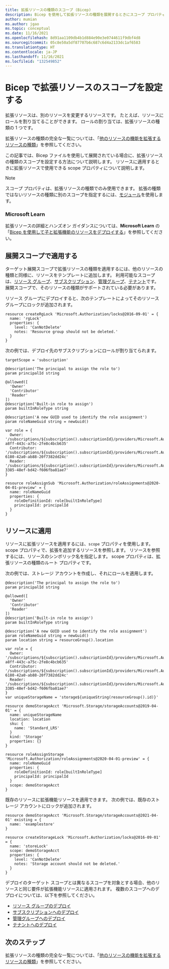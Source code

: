 ```yaml
---
title: 拡張リソースの種類のスコープ (Bicep)
description: Bicep を使用して拡張リソースの種類を展開するときにスコープ プロパティを使用する方法について説明します。
author: mumian
ms.author: jgao
ms.topic: conceptual
ms.date: 11/16/2021
ms.openlocfilehash: 8d91aa1109db4b1d884e90e3e0744611f9dbf4d8
ms.sourcegitcommit: 05c8e50a5df87707b6c687c6d4a2133dc1af6583
ms.translationtype: HT
ms.contentlocale: ja-JP
ms.lasthandoff: 11/16/2021
ms.locfileid: "132549852"
---
```

# <a name="set-scope-for-extension-resources-in-bicep"></a>Bicep で拡張リソースのスコープを設定する

拡張リソースは、別のリソースを変更するリソースです。 たとえば、リソースにロールを割り当てることができます。 ロールの割り当ては、拡張リソースの種類の 1 つです。

拡張リソースの種類の完全な一覧については、「[他のリソースの機能を拡張するリソースの種類](../management/extension-resource-types.md)」を参照してください。

この記事では、Bicep ファイルを使用して展開されている場合に、拡張リソースの種類のスコープを設定する方法について説明します。 リソースに適用するときに拡張リソースで使用できる scope プロパティについて説明します。

> [!NOTE]
> スコープ プロパティは、拡張リソースの種類でのみ使用できます。 拡張の種類ではないリソースの種類に別のスコープを指定するには、[モジュール](modules.md)を使用します。

### <a name="microsoft-learn"></a>Microsoft Learn

拡張リソースの詳細とハンズオン ガイダンスについては、**Microsoft Learn** の「[Bicep を使用して子と拡張機能のリソースをデプロイする](/learn/modules/child-extension-bicep-templates)」を参照してください。

## <a name="apply-at-deployment-scope"></a>展開スコープで適用する

ターゲット展開スコープで拡張リソースの種類を適用するには、他のリソースの種類と同様に、リソースをテンプレートに追加します。 利用可能なスコープは、[リソース グループ](deploy-to-resource-group.md)、[サブスクリプション](deploy-to-subscription.md)、[管理グループ](deploy-to-management-group.md)、[テナント](deploy-to-tenant.md)です。 展開スコープで、そのリソースの種類がサポートされている必要があります。

リソース グループにデプロイすると、次のテンプレートによってそのリソース グループにロックが追加されます。

```bicep
resource createRgLock 'Microsoft.Authorization/locks@2016-09-01' = {
  name: 'rgLock'
  properties: {
    level: 'CanNotDelete'
    notes: 'Resource group should not be deleted.'
  }
}
```

次の例では、デプロイ先のサブスクリプションにロールが割り当てられます。

```bicep
targetScope = 'subscription'

@description('The principal to assign the role to')
param principalId string

@allowed([
  'Owner'
  'Contributor'
  'Reader'
])
@description('Built-in role to assign')
param builtInRoleType string

@description('A new GUID used to identify the role assignment')
param roleNameGuid string = newGuid()

var role = {
  Owner: '/subscriptions/${subscription().subscriptionId}/providers/Microsoft.Authorization/roleDefinitions/8e3af657-a8ff-443c-a75c-2fe8c4bcb635'
  Contributor: '/subscriptions/${subscription().subscriptionId}/providers/Microsoft.Authorization/roleDefinitions/b24988ac-6180-42a0-ab88-20f7382dd24c'
  Reader: '/subscriptions/${subscription().subscriptionId}/providers/Microsoft.Authorization/roleDefinitions/acdd72a7-3385-48ef-bd42-f606fba81ae7'
}

resource roleAssignSub 'Microsoft.Authorization/roleAssignments@2020-04-01-preview' = {
  name: roleNameGuid
  properties: {
    roleDefinitionId: role[builtInRoleType]
    principalId: principalId
  }
}
```

## <a name="apply-to-resource"></a>リソースに適用

リソースに拡張リソースを適用するには、`scope` プロパティを使用します。 scope プロパティで、拡張を追加するリソースを参照します。 リソースを参照するには、リソースのシンボリック名を指定します。 scope プロパティは、拡張リソースの種類のルート プロパティです。

次の例では、ストレージ アカウントを作成し、それにロールを適用します。

```bicep
@description('The principal to assign the role to')
param principalId string

@allowed([
  'Owner'
  'Contributor'
  'Reader'
])
@description('Built-in role to assign')
param builtInRoleType string

@description('A new GUID used to identify the role assignment')
param roleNameGuid string = newGuid()
param location string = resourceGroup().location

var role = {
  Owner: '/subscriptions/${subscription().subscriptionId}/providers/Microsoft.Authorization/roleDefinitions/8e3af657-a8ff-443c-a75c-2fe8c4bcb635'
  Contributor: '/subscriptions/${subscription().subscriptionId}/providers/Microsoft.Authorization/roleDefinitions/b24988ac-6180-42a0-ab88-20f7382dd24c'
  Reader: '/subscriptions/${subscription().subscriptionId}/providers/Microsoft.Authorization/roleDefinitions/acdd72a7-3385-48ef-bd42-f606fba81ae7'
}
var uniqueStorageName = 'storage${uniqueString(resourceGroup().id)}'

resource demoStorageAcct 'Microsoft.Storage/storageAccounts@2019-04-01' = {
  name: uniqueStorageName
  location: location
  sku: {
    name: 'Standard_LRS'
  }
  kind: 'Storage'
  properties: {}
}

resource roleAssignStorage 'Microsoft.Authorization/roleAssignments@2020-04-01-preview' = {
  name: roleNameGuid
  properties: {
    roleDefinitionId: role[builtInRoleType]
    principalId: principalId
  }
  scope: demoStorageAcct
}
```

既存のリソースに拡張機能リソースを適用できます。 次の例では、既存のストレージ アカウントにロックが追加されます。

```bicep
resource demoStorageAcct 'Microsoft.Storage/storageAccounts@2021-04-01' existing = {
  name: 'examplestore'
}

resource createStorageLock 'Microsoft.Authorization/locks@2016-09-01' = {
  name: 'storeLock'
  scope: demoStorageAcct
  properties: {
    level: 'CanNotDelete'
    notes: 'Storage account should not be deleted.'
  }
}
```

デプロイのターゲット スコープとは異なるスコープを対象とする場合、他のリソースと同じ要件が拡張機能リソースに適用されます。 複数のスコープへのデプロイについては、以下を参照してください。

* [リソース グループのデプロイ](deploy-to-resource-group.md)
* [サブスクリプションへのデプロイ](deploy-to-subscription.md)
* [管理グループへのデプロイ](deploy-to-management-group.md)
* [テナントへのデプロイ](deploy-to-tenant.md)

## <a name="next-steps"></a>次のステップ

拡張リソースの種類の完全な一覧については、「[他のリソースの機能を拡張するリソースの種類](../management/extension-resource-types.md)」を参照してください。
